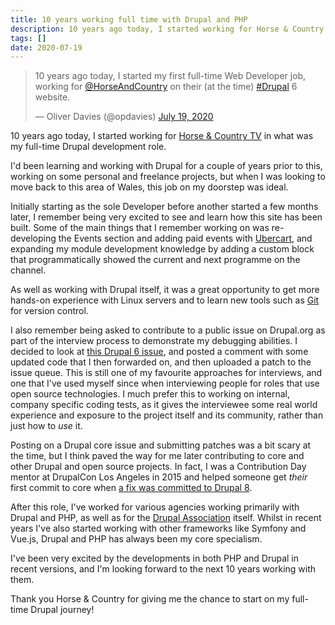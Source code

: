 ```yaml
---
title: 10 years working full time with Drupal and PHP
description: 10 years ago today, I started working for Horse & Country TV in what was my full-time Drupal development role.
tags: []
date: 2020-07-19
---
```


<blockquote class="twitter-tweet"><p lang="en" dir="ltr">10 years ago today, I started my first full-time Web Developer job, working for <a href="https://twitter.com/HorseAndCountry?ref_src=twsrc%5Etfw">@HorseAndCountry</a> on their (at the time) <a href="https://twitter.com/hashtag/Drupal?src=hash&amp;ref_src=twsrc%5Etfw">#Drupal</a> 6 website.</p>&mdash; Oliver Davies (@opdavies) <a href="https://twitter.com/opdavies/status/1284744784037335040?ref_src=twsrc%5Etfw">July 19, 2020</a></blockquote>

10 years ago today, I started working for [Horse & Country TV](https://horseandcountry.tv) in what was my full-time Drupal development role.

I'd been learning and working with Drupal for a couple of years prior to this, working on some personal and freelance projects, but when I was looking to move back to this area of Wales, this job on my doorstep was ideal.

Initially starting as the sole Developer before another started a few months later, I remember being very excited to see and learn how this site has been built. Some of the main things that I remember working on was re-developing the Events section and adding paid events with [Ubercart](https://www.drupal.org/project/ubercart), and expanding my module development knowledge by adding a custom block that programmatically showed the current and next programme on the channel.

As well as working with Drupal itself, it was a great opportunity to get more hands-on experience with Linux servers and to learn new tools such as [Git](https://git-scm.com) for version control.

I also remember being asked to contribute to a public issue on Drupal.org as part of the interview process to demonstrate my debugging abilities. I decided to look at [this Drupal 6 issue](https://www.drupal.org/node/753898), and posted a comment with some updated code that I then forwarded on, and then uploaded a patch to the issue queue. This is still one of my favourite approaches for interviews, and one that I've used myself since when interviewing people for roles that use open source technologies. I much prefer this to working on internal, company specific coding tests, as it gives the interviewee some real world experience and exposure to the project itself and its community, rather than just how to _use_ it.

Posting on a Drupal core issue and submitting patches was a bit scary at the time, but I think paved the way for me later contributing to core and other Drupal and open source projects. In fact, I was a Contribution Day mentor at DrupalCon Los Angeles in 2015 and helped someone get _their_ first commit to core when [a fix was committed to Drupal 8](https://git.drupalcode.org/project/drupal/commit/9cdd22c).

After this role, I've worked for various agencies working primarily with Drupal and PHP, as well as for the [Drupal Association](https://www.drupal.org/assocation) itself. Whilst in recent years I've also started working with other frameworks like Symfony and Vue.js, Drupal and PHP has always been my core specialism.

I've been very excited by the developments in both PHP and Drupal in recent versions, and I'm looking forward to the next 10 years working with them.

Thank you Horse & Country for giving me the chance to start on my full-time Drupal journey!
